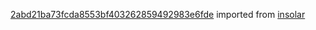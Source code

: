 [2abd21ba73fcda8553bf403262859492983e6fde](https://github.com/insolar/insolar/commit/2abd21ba73fcda8553bf403262859492983e6fde) imported from [insolar](https://github.com/insolar/insolar)
